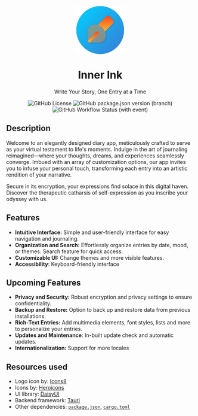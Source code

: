 <div align='center'>
<img src='./src/backend/icons/128x128.png' align='middle' />

<h1>Inner Ink</h1>
<p>Write Your Story, One Entry at a Time</p>

<img alt="GitHub License" src="https://img.shields.io/github/license/knownasnaffy/inner-ink?style=for-the-badge">
<img alt="GitHub package.json version (branch)" src="https://img.shields.io/github/package-json/v/knownasnaffy/inner-ink/main?style=for-the-badge&label=version">
<img alt="GitHub Workflow Status (with event)" src="https://img.shields.io/github/actions/workflow/status/knownasnaffy/inner-ink/ci.yml?style=for-the-badge&label=CI">
</div>

## Description

Welcome to an elegantly designed diary app, meticulously crafted to serve as your virtual testament to life's moments. Indulge in the art of journaling reimagined—where your thoughts, dreams, and experiences seamlessly converge. Imbued with an array of customization options, our app invites you to infuse your personal touch, transforming each entry into an artistic rendition of your narrative.

Secure in its encryption, your expressions find solace in this digital haven. Discover the therapeutic catharsis of self-expression as you inscribe your odyssey with us.

## Features

-   **Intuitive Interface:** Simple and user-friendly interface for easy navigation and journaling.
-   **Organization and Search:** Effortlessly organize entries by date, mood, or themes. Search feature for quick access.
-   **Customizable UI:** Change themes and more visible features.
-   **Accessibility**: Keyboard-friendly interface

## Upcoming Features

-   **Privacy and Security:** Robust encryption and privacy settings to ensure confidentiality.
-   **Backup and Restore:** Option to back up and restore data from previous installations.
-   **Rich-Text Entries:** Add multimedia elements, font styles, lists and more to personalize your entries.
-   **Updates and Maintenance**: In-built update check and automatic updates.
-   **Internationalization:** Support for more locales

## Resources used

-   Logo icon by: [Icons8](https://icons8.com/)
-   Icons by: [Heroicons](https://heroicons.com/)
-   UI library: [DaisyUI](https://daisyui.com/)
-   Backend framework: [Tauri](https://tauri.app/)
-   Other dependencies: [`package.json`](./package.json), [`cargo.toml`](./src/backend/Cargo.toml)

<!-- TODO: Add icons8 reference to app according to https://icons8.com/license -->

<!-- TODO: Configure server settings to make pwa work => https://vite-pwa-org.netlify.app/guide/pwa-minimal-requirements.html#server-configuration -->

<!-- TODO: Add file SUPPORT.md similar to https://github.com/microsoft/PowerToys/blob/main/SUPPORT.md -->
